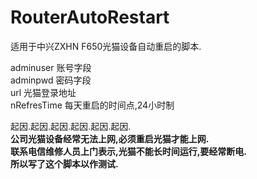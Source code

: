# RouterAutoRestart
适用于中兴ZXHN F650光猫设备自动重启的脚本.

adminuser   账号字段     
adminpwd    密码字段     
url         光猫登录地址     
nRefresTime 每天重启的时间点,24小时制     

起因.起因.起因.起因.起因.起因.    
__公司光猫设备经常无法上网,必须重启光猫才能上网.__    
__联系电信维修人员上门表示,光猫不能长时间运行,要经常断电.__    
__所以写了这个脚本以作测试.__    
